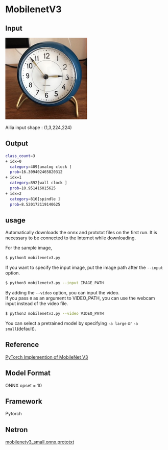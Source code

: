 # MobilenetV3

## Input

![Input](clock.jpg)

Ailia input shape : (1,3,224,224)

## Output
```bash
class_count=3
+ idx=0
  category=409[analog clock ]
  prob=16.309402465820312
+ idx=1
  category=892[wall clock ]
  prob=10.951416015625
+ idx=2
  category=816[spindle ]
  prob=8.520172119140625
```

## usage
Automatically downloads the onnx and prototxt files on the first run.
It is necessary to be connected to the Internet while downloading.

For the sample image,
``` bash
$ python3 mobilenetv3.py
```

If you want to specify the input image, put the image path after the `--input` option.  
```bash
$ python3 mobilenetv3.py --input IMAGE_PATH
```

By adding the `--video` option, you can input the video.   
If you pass `0` as an argument to VIDEO_PATH, you can use the webcam input instead of the video file.
```bash
$ python3 mobilenetv3.py --video VIDEO_PATH
```

You can select a pretrained model by specifying `-a large` or `-a small`(default).


## Reference

[PyTorch Implemention of MobileNet V3](https://github.com/d-li14/mobilenetv3.pytorch)

## Model Format

ONNX opset = 10

## Framework

Pytorch

## Netron

[mobilenetv3_small.onnx.prototxt](https://lutzroeder.github.io/netron/?url=https://storage.googleapis.com/ailia-models/mobilenetv3/mobilenetv3_small.onnx.prototxt)
